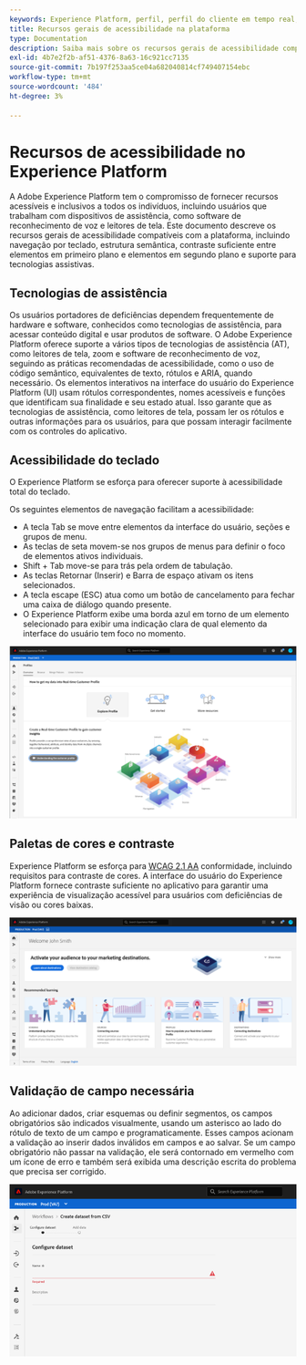 ```yaml
---
keywords: Experience Platform, perfil, perfil do cliente em tempo real, solução de problemas, API, perfil unificado, perfil unificado, unificado, perfil, rtcp, gráficos XDM
title: Recursos gerais de acessibilidade na plataforma
type: Documentation
description: Saiba mais sobre os recursos gerais de acessibilidade compatíveis com o Adobe Experience Platform, incluindo navegação por teclado, paletas de cores e contraste, e suporte a tecnologia assistiva.
exl-id: 4b7e2f2b-af51-4376-8a63-16c921cc7135
source-git-commit: 7b197f253aa5ce04a682040814cf749407154ebc
workflow-type: tm+mt
source-wordcount: '484'
ht-degree: 3%

---
```


# Recursos de acessibilidade no Experience Platform

A Adobe Experience Platform tem o compromisso de fornecer recursos acessíveis e inclusivos a todos os indivíduos, incluindo usuários que trabalham com dispositivos de assistência, como software de reconhecimento de voz e leitores de tela. Este documento descreve os recursos gerais de acessibilidade compatíveis com a plataforma, incluindo navegação por teclado, estrutura semântica, contraste suficiente entre elementos em primeiro plano e elementos em segundo plano e suporte para tecnologias assistivas.

## Tecnologias de assistência

Os usuários portadores de deficiências dependem frequentemente de hardware e software, conhecidos como tecnologias de assistência, para acessar conteúdo digital e usar produtos de software. O Adobe Experience Platform oferece suporte a vários tipos de tecnologias de assistência (AT), como leitores de tela, zoom e software de reconhecimento de voz, seguindo as práticas recomendadas de acessibilidade, como o uso de código semântico, equivalentes de texto, rótulos e ARIA, quando necessário. Os elementos interativos na interface do usuário do Experience Platform (UI) usam rótulos correspondentes, nomes acessíveis e funções que identificam sua finalidade e seu estado atual. Isso garante que as tecnologias de assistência, como leitores de tela, possam ler os rótulos e outras informações para os usuários, para que possam interagir facilmente com os controles do aplicativo.

## Acessibilidade do teclado

O Experience Platform se esforça para oferecer suporte à acessibilidade total do teclado.

Os seguintes elementos de navegação facilitam a acessibilidade:
* A tecla Tab se move entre elementos da interface do usuário, seções e grupos de menu.
* As teclas de seta movem-se nos grupos de menus para definir o foco de elementos ativos individuais.
* Shift + Tab move-se para trás pela ordem de tabulação.
* As teclas Retornar (Inserir) e Barra de espaço ativam os itens selecionados.
* A tecla escape (ESC) atua como um botão de cancelamento para fechar uma caixa de diálogo quando presente.
* O Experience Platform exibe uma borda azul em torno de um elemento selecionado para exibir uma indicação clara de qual elemento da interface do usuário tem foco no momento.

![Uma borda azul que aparece em torno de um elemento selecionado para indicar que o foco é aplicado.](images/profile-overview-tab.png)

## Paletas de cores e contraste

Experience Platform se esforça para [WCAG 2.1 AA](https://www.w3.org/TR/WCAG/) conformidade, incluindo requisitos para contraste de cores. A interface do usuário do Experience Platform fornece contraste suficiente no aplicativo para garantir uma experiência de visualização acessível para usuários com deficiências de visão ou cores baixas.

![A paleta de cores e o contraste presentes na página inicial da interface do usuário do Experience Platform.](images/homepage.png)

## Validação de campo necessária

Ao adicionar dados, criar esquemas ou definir segmentos, os campos obrigatórios são indicados visualmente, usando um asterisco ao lado do rótulo de texto de um campo e programaticamente. Esses campos acionam a validação ao inserir dados inválidos em campos e ao salvar. Se um campo obrigatório não passar na validação, ele será contornado em vermelho com um ícone de erro e também será exibida uma descrição escrita do problema que precisa ser corrigido.

![Um fechamento de um campo obrigatório que não passou na validação. O campo aparece em vermelho e há um ícone de erro.](images/field-validation.png)
